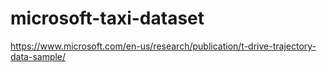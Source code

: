 # microsoft-taxi-dataset
https://www.microsoft.com/en-us/research/publication/t-drive-trajectory-data-sample/
